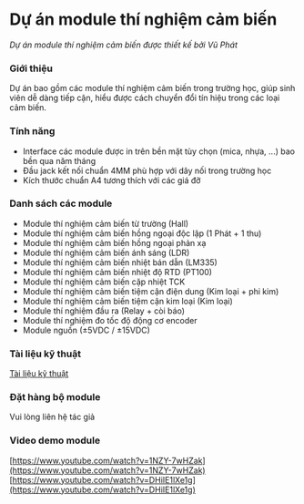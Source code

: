 # Dự án module thí nghiệm cảm biến
*Dự án module thí nghiệm cảm biến được thiết kế bởi Vũ Phát*

### Giới thiệu
Dự án bao gồm các module thí nghiệm cảm biến trong trường học, giúp sinh viên dễ dàng tiếp cận, hiểu được cách chuyển đổi tín hiệu trong các loại cảm biến.

### Tính năng
- Interface các module được in trên bền mặt tùy chọn (mica, nhựa, ...) bao bền qua năm tháng
- Đầu jack kết nối chuẩn 4MM phù hợp với dây nối trong trường học
- Kích thước chuẩn A4 tương thích với các giá đỡ

### Danh sách các module
- Module thí nghiệm cảm biến từ trường (Hall)
- Module thí nghiệm cảm biến hồng ngoại độc lập (1 Phát + 1 thu)
- Module thí nghiệm cảm biến hồng ngoại phản xạ
- Module thí nghiệm cảm biến ánh sáng (LDR)
- Module thí nghiệm cảm biến nhiệt bán dẫn (LM335)
- Module thí nghiệm cảm biến nhiệt độ RTD (PT100)
- Module thí nghiệm cảm biến cặp nhiệt TCK
- Module thí nghiệm cảm biến tiệm cận điện dung (Kim loại + phi kim)
- Module thí nghiệm cảm biến tiệm cận kim loại (Kim loại)
- Module thí nghiệm đầu ra (Relay + còi báo)
- Module thí nghiệm đo tốc độ động cơ encoder
- Module nguồn (±5VDC / ±15VDC)

### Tài liệu kỹ thuật
[Tài liệu kỹ thuật](documents/Tai_Lieu_Ky_Thuat.pdf)

### Đặt hàng bộ module
Vui lòng liên hệ tác giả

### Video demo module
[https://www.youtube.com/watch?v=1NZY-7wHZak](https://www.youtube.com/watch?v=1NZY-7wHZak)  
[https://www.youtube.com/watch?v=DHiIE1lXe1g](https://www.youtube.com/watch?v=DHiIE1lXe1g)
